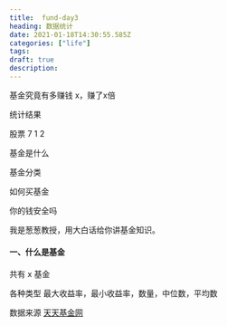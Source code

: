```yaml
---
title:  fund-day3
heading: 数据统计
date: 2021-01-18T14:30:55.585Z
categories: ["life"]
tags: 
draft: true
description: 
---
```


基金究竟有多赚钱
x，赚了x倍

统计结果

股票 7 1 2


基金是什么

基金分类

如何买基金

你的钱安全吗



我是葱葱教授，用大白话给你讲基金知识。

#### 一、什么是基金



共有 x 基金

各种类型
最大收益率，最小收益率，数量，中位数，平均数

数据来源
[天天基金网](http://fund.eastmoney.com/data/fundranking.html#tall;c0;r;s6yzf;pn50;ddesc;qsd20200118;qed20210118;qdii;zq;gg;gzbd;gzfs;bbzt;sfbb)




